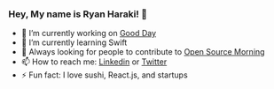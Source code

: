 ### Hey, My name is Ryan Haraki! 👋


- 🔭 I’m currently working on [Good Day](https://gooddayapp.co)
- 🌱 I’m currently learning Swift
- 👯 Always looking for people to contribute to [Open Source Morning](https://github.com/icepaq/OpenSourceMorning)
- 📫 How to reach me: [Linkedin](https://www.linkedin.com/in/ryan-haraki-2432641a5/) or [Twitter](https://twitter.com/ryan_haraki)
- ⚡ Fun fact: I love sushi, React.js, and startups
